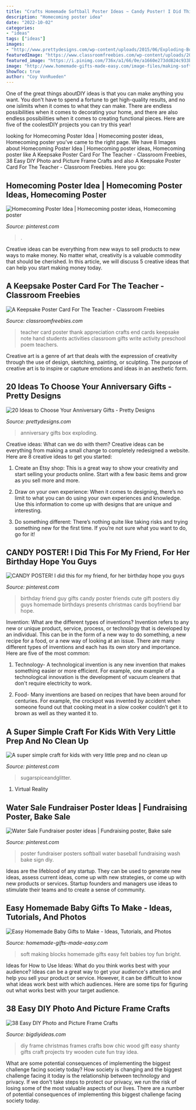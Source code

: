 ```yaml
---
title: "Crafts Homemade Softball Poster Ideas ~ Candy Poster! I Did This For My Friend, For Her Birthday Hope You Guys"
description: "Homecoming poster idea"
date: "2022-10-02"
categories:
- "ideas"
tags: ["ideas"]
images:
- "http://www.prettydesigns.com/wp-content/uploads/2015/06/Exploding-Box.jpg"
featuredImage: "https://www.classroomfreebies.com/wp-content/uploads/2014/07/Takes-a-hand-poster.jpg"
featured_image: "https://i.pinimg.com/736x/a1/66/0e/a1660e273dd824c933b9f76a45cfff2a.jpg"
image: "http://www.homemade-gifts-made-easy.com/image-files/making-soft-blocks-800x681.jpg"
ShowToc: true
author: "Coy VonRueden"
---
```



One of the great things aboutDIY ideas is that you can make anything you want. You don't have to spend a fortune to get high-quality results, and no one islimits when it comes to what they can make. There are endless possibilities when it comes to decorating your home, and there are also endless possibilities when it comes to creating functional pieces. Here are five of the coolestDIY projects you can try this year!

	

		
looking for Homecoming Poster Idea | Homecoming poster ideas, Homecoming poster you've came to the right page. We have 8 Images about Homecoming Poster Idea | Homecoming poster ideas, Homecoming poster like A Keepsake Poster Card For The Teacher - Classroom Freebies, 38 Easy DIY Photo and Picture Frame Crafts and also A Keepsake Poster Card For The Teacher - Classroom Freebies. Here you go:
		
    
## Homecoming Poster Idea | Homecoming Poster Ideas, Homecoming Poster

<img loading=lazy src="https://i.pinimg.com/736x/a1/66/0e/a1660e273dd824c933b9f76a45cfff2a.jpg" onerror="this.onerror=null;this.src='https://tse1.mm.bing.net/th?id=OIP.YCRmvvDJkXUZOimxawgDtwHaJ3&amp;pid=15.1';" alt="Homecoming Poster Idea | Homecoming poster ideas, Homecoming poster">

_Source: pinterest.com_

>. 

	

Creative ideas can be everything from new ways to sell products to new ways to make money. No matter what, creativity is a valuable commodity that should be cherished. In this article, we will discuss 5 creative ideas that can help you start making money today.

    
## A Keepsake Poster Card For The Teacher - Classroom Freebies

<img loading=lazy src="https://www.classroomfreebies.com/wp-content/uploads/2014/07/Takes-a-hand-poster.jpg" onerror="this.onerror=null;this.src='https://tse1.mm.bing.net/th?id=OIP.hN3A2rr8--ZQ-9TmVmScVAHaHr&amp;pid=15.1';" alt="A Keepsake Poster Card For The Teacher - Classroom Freebies">

_Source: classroomfreebies.com_

>teacher card poster thank appreciation crafts end cards keepsake note hand students activities classroom gifts write activity preschool poem teachers. 

	

Creative art is a genre of art that deals with the expression of creativity through the use of design, sketching, painting, or sculpting. The purpose of creative art is to inspire or capture emotions and ideas in an aesthetic form.

    
## 20 Ideas To Choose Your Anniversary Gifts - Pretty Designs

<img loading=lazy src="http://www.prettydesigns.com/wp-content/uploads/2015/06/Exploding-Box.jpg" onerror="this.onerror=null;this.src='https://tse3.mm.bing.net/th?id=OIP.WMN8HP3vSraSTccDQlsCbAHaLH&amp;pid=15.1';" alt="20 Ideas to Choose Your Anniversary Gifts - Pretty Designs">

_Source: prettydesigns.com_

>anniversary gifts box exploding. 

	

Creative ideas: What can we do with them?
Creative ideas can be everything from making a small change to completely redesigned a website. Here are 8 creative ideas to get you started:
1. Create an Etsy shop: This is a great way to show your creativity and start selling your products online. Start with a few basic items and grow as you sell more and more.

2. Draw on your own experience: When it comes to designing, there’s no limit to what you can do using your own experiences and knowledge. Use this information to come up with designs that are unique and interesting.

3. Do something different: There’s nothing quite like taking risks and trying something new for the first time. If you’re not sure what you want to do, go for it!

    
## CANDY POSTER! I Did This For My Friend, For Her Birthday Hope You Guys

<img loading=lazy src="https://i.pinimg.com/736x/88/9d/66/889d662030ac25934d4bc989e399f7da--my-best-friends-birthday-birthday-ideas.jpg" onerror="this.onerror=null;this.src='https://tse2.mm.bing.net/th?id=OIP.rHBo8bP4R8uHFcALGUns6AHaJ6&amp;pid=15.1';" alt="CANDY POSTER! I did this for my friend, for her birthday hope you guys">

_Source: pinterest.com_

>birthday friend guy gifts candy poster friends cute gift posters diy guys homemade birthdays presents christmas cards boyfriend bar hope. 

	

Invention: What are the different types of inventions?
Invention refers to any new or unique product, service, process, or technology that is developed by an individual. This can be in the form of a new way to do something, a new recipe for a food, or a new way of looking at an issue. There are many different types of inventions and each has its own story and importance. Here are five of the most common:
1. Technology- A technological invention is any new invention that makes something easier or more efficient. For example, one example of a technological innovation is the development of vacuum cleaners that don't require electricity to work.

2. Food- Many inventions are based on recipes that have been around for centuries. For example, the crockpot was invented by accident when someone found out that cooking meat in a slow cooker couldn't get it to brown as well as they wanted it to.

    
## A Super Simple Craft For Kids With Very Little Prep And No Clean Up

<img loading=lazy src="https://i.pinimg.com/736x/90/12/63/901263deeee714bfc318565cfa291428.jpg" onerror="this.onerror=null;this.src='https://tse3.mm.bing.net/th?id=OIP.LjkZ9DE21mzz7xod8_6ysQHaO0&amp;pid=15.1';" alt="A super simple craft for kids with very little prep and no clean up">

_Source: pinterest.com_

>sugarspiceandglitter. 

	

1. Virtual Reality 

    
## Water Sale Fundraiser Poster Ideas | Fundraising Poster, Bake Sale

<img loading=lazy src="https://i.pinimg.com/736x/87/31/fc/8731fcb217870906156b3e56f393f91c.jpg" onerror="this.onerror=null;this.src='https://tse4.mm.bing.net/th?id=OIP.zgD12kaAzFUT_KKV5W1R5QHaNL&amp;pid=15.1';" alt="Water Sale Fundraiser poster ideas | Fundraising poster, Bake sale">

_Source: pinterest.com_

>poster fundraiser posters softball water baseball fundraising wash bake sign diy. 

	

Ideas are the lifeblood of any startup. They can be used to generate new ideas, assess current ideas, come up with new strategies, or come up with new products or services. Startup founders and managers use ideas to stimulate their teams and to create a sense of community.

    
## Easy Homemade Baby Gifts To Make - Ideas, Tutorials, And Photos

<img loading=lazy src="http://www.homemade-gifts-made-easy.com/image-files/making-soft-blocks-800x681.jpg" onerror="this.onerror=null;this.src='https://tse1.mm.bing.net/th?id=OIP.8VJ1i6CAEJq2YJmYIB5chQHaGT&amp;pid=15.1';" alt="Easy Homemade Baby Gifts to Make - Ideas, Tutorials, and Photos">

_Source: homemade-gifts-made-easy.com_

>soft making blocks homemade gifts easy felt babies toy fun bright. 

	

Ideas for How to Use Ideas: What do you think works best with your audience?
Ideas can be a great way to get your audience's attention and help you sell your product or service. However, it can be difficult to know what ideas work best with which audiences. Here are some tips for figuring out what works best with your target audience.

    
## 38 Easy DIY Photo And Picture Frame Crafts

<img loading=lazy src="http://www.bigdiyideas.com/wp-content/uploads/2015/03/Bow-Picture-Frame-DIY-500x750.jpg" onerror="this.onerror=null;this.src='https://tse2.mm.bing.net/th?id=OIP.UcS57OsPZUPkbC4BdJDvLAHaLH&amp;pid=15.1';" alt="38 Easy DIY Photo and Picture Frame Crafts">

_Source: bigdiyideas.com_

>diy frame christmas frames crafts bow chic wood gift easy shanty gifts craft projects try wooden cute fun tray idea. 

	

What are some potential consequences of implementing the biggest challenge facing society today?
How society is changing and the biggest challenge facing it today is the relationship between technology and privacy. If we don't take steps to protect our privacy, we run the risk of losing some of the most valuable aspects of our lives. There are a number of potential consequences of implementing this biggest challenge facing society today.

